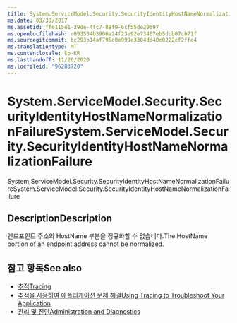 ```yaml
---
title: System.ServiceModel.Security.SecurityIdentityHostNameNormalizationFailure
ms.date: 03/30/2017
ms.assetid: ffe115e1-39de-4fc7-88f9-6cf55de29597
ms.openlocfilehash: c093534b3906a24f23e92e73467eb5dcb07cb71f
ms.sourcegitcommit: bc293b14af795e0e999e3304dd40c0222cf2ffe4
ms.translationtype: MT
ms.contentlocale: ko-KR
ms.lasthandoff: 11/26/2020
ms.locfileid: "96283720"
---
```

# <a name="systemservicemodelsecuritysecurityidentityhostnamenormalizationfailure"></a><span data-ttu-id="c03f7-102">System.ServiceModel.Security.SecurityIdentityHostNameNormalizationFailure</span><span class="sxs-lookup"><span data-stu-id="c03f7-102">System.ServiceModel.Security.SecurityIdentityHostNameNormalizationFailure</span></span>

<span data-ttu-id="c03f7-103">System.ServiceModel.Security.SecurityIdentityHostNameNormalizationFailure</span><span class="sxs-lookup"><span data-stu-id="c03f7-103">System.ServiceModel.Security.SecurityIdentityHostNameNormalizationFailure</span></span>  
  
## <a name="description"></a><span data-ttu-id="c03f7-104">Description</span><span class="sxs-lookup"><span data-stu-id="c03f7-104">Description</span></span>  

 <span data-ttu-id="c03f7-105">엔드포인트 주소의 HostName 부분을 정규화할 수 없습니다.</span><span class="sxs-lookup"><span data-stu-id="c03f7-105">The HostName portion of an endpoint address cannot be normalized.</span></span>  
  
## <a name="see-also"></a><span data-ttu-id="c03f7-106">참고 항목</span><span class="sxs-lookup"><span data-stu-id="c03f7-106">See also</span></span>

- [<span data-ttu-id="c03f7-107">추적</span><span class="sxs-lookup"><span data-stu-id="c03f7-107">Tracing</span></span>](index.md)
- [<span data-ttu-id="c03f7-108">추적을 사용하여 애플리케이션 문제 해결</span><span class="sxs-lookup"><span data-stu-id="c03f7-108">Using Tracing to Troubleshoot Your Application</span></span>](using-tracing-to-troubleshoot-your-application.md)
- [<span data-ttu-id="c03f7-109">관리 및 진단</span><span class="sxs-lookup"><span data-stu-id="c03f7-109">Administration and Diagnostics</span></span>](../index.md)
